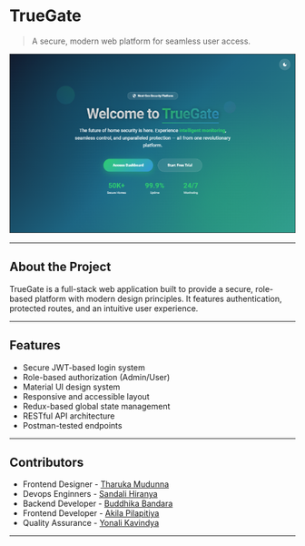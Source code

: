 # TrueGate
> A secure, modern web platform for seamless user access.

<img src = "./screenshots/homepage.PNG" alt = "Homepage Image">

---
## About the Project

TrueGate is a full-stack web application built to provide a secure, role-based platform with modern design principles. It features authentication, protected routes, and an intuitive user experience.

---

##  Features

-  Secure JWT-based login system
-  Role-based authorization (Admin/User)
-  Material UI design system
-  Responsive and accessible layout
-  Redux-based global state management
-  RESTful API architecture
-  Postman-tested endpoints
---

## Contributors

- Frontend Designer - <a href = "https://github.com/Tharuka621">Tharuka Mudunna</a>
- Devops Enginners - <a href = "https://github.com/shpeiris">Sandali Hiranya</a>
- Backend Developer - <a href = "https://github.com/budd9442">Buddhika Bandara</a>
- Frontend Developer - <a href = "https://github.com/akilapilapitiya">Akila Pilapitiya</a>
- Quality Assurance - <a href = "https://github.com/YonaliKavi">Yonali Kavindya</a>


---
